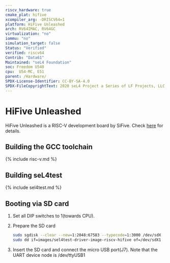 ```yaml
---
riscv_hardware: true
cmake_plat: hifive
xcompiler_arg: -DRISCV64=1
platform: HiFive Unleashed
arch: RV64IMAC, RV64GC
virtualization: "no"
iommu: "no"
simulation_target: false
Status: "Verified"
verified: riscv64
Contrib: "Data61"
Maintained: "seL4 Foundation"
soc: Freedom U540
cpu:  U54-MC, E51
parent: /Hardware/
SPDX-License-Identifier: CC-BY-SA-4.0
SPDX-FileCopyrightText: 2020 seL4 Project a Series of LF Projects, LLC.
---
```


# HiFive Unleashed

HiFive Unleashed is a RISC-V development board by SiFive. Check
[here](https://www.sifive.com/boards/hifive-unleashed) for details.

## Building the GCC toolchain

{% include risc-v.md %}

## Building seL4test

{% include sel4test.md %}

## Booting via SD card

1. Set all DIP switches to 1(towards CPU).

2. Prepare the SD card
   ```sh
   sudo sgdisk --clear --new=1:2048:67583 --typecode=1:3000 /dev/sdX
   sudo dd if=images/sel4test-driver-image-riscv-hifive of=/dev/sdX1
   ```
3. Insert the SD card and connect the micro USB port(J7).
   Note that the UART device node is /dev/ttyUSB1
